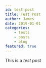 ```yaml
---
id: test-post
title: Test Post
author: James
date: 2019-01-01
categories: 
    - tests
    - posts
    - blog 
featured: true
---
```

This is a *test* post